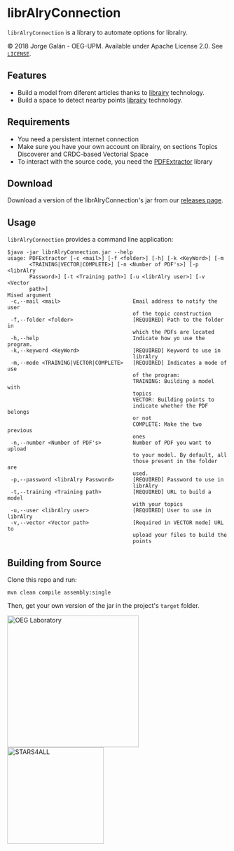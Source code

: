 librAlryConnection
===================================================

`librAlryConnection` is a library to automate options for libralry.

© 2018 Jorge Galán - OEG-UPM. Available under Apache License 2.0. See [`LICENSE`](LICENSE).

## Features

- Build a model from diferent articles thanks to [librairy](http://librairy.linkeddata.es/) technology.
- Build a space to detect nearby points [librairy](http://librairy.linkeddata.es/) technology.

## Requirements

- You need a persistent internet connection
- Make sure you have your own account on librairy, on sections Topics Discoverer and CRDC-based Vectorial Space
- To interact with the source code, you need the [PDFExtractor](https://github.com/CrawlyOEG/PDFExtractor) library 

## Download

Download a version of the librAlryConnection's jar from our [releases page](../../releases).

## Usage

`librAlryConnection` provides a command line application:

```
$java -jar librAlryConnection.jar --help 
usage: PDFExtractor [-c <mail>] [-f <folder>] [-h] [-k <KeyWord>] [-m
       <TRAINING|VECTOR|COMPLETE>] [-n <Number of PDF's>] [-p <librAlry
       Password>] [-t <Training path>] [-u <librAlry user>] [-v <Vector
       path>]
Mised argument
 -c,--mail <mail>                       Email address to notify the user
                                        of the topic construction
 -f,--folder <folder>                   [REQUIRED] Path to the folder in
                                        which the PDFs are located
 -h,--help                              Indicate how yo use the program.
 -k,--keyword <KeyWord>                 [REQUIRED] Keyword to use in
                                        librAlry
 -m,--mode <TRAINING|VECTOR|COMPLETE>   [REQUIRED] Indicates a mode of use
                                        of the program:
                                        TRAINING: Building a model with
                                        topics
                                        VECTOR: Building points to
                                        indicate whether the PDF belongs
                                        or not
                                        COMPLETE: Make the two previous
                                        ones
 -n,--number <Number of PDF's>          Number of PDF you want to upload
                                        to your model. By default, all
                                        those present in the folder are
                                        used.
 -p,--password <librAlry Password>      [REQUIRED] Password to use in
                                        librAlry
 -t,--training <Training path>          [REQUIRED] URL to build a model
                                        with your topics
 -u,--user <librAlry user>              [REQUIRED] User to use in librAlry
 -v,--vector <Vector path>              [Required in VECTOR mode] URL to
                                        upload your files to build the
                                        points
```


## Building from Source

Clone this repo and run:

```
mvn clean compile assembly:single
```

Then, get your own version of the jar in the project's `target` folder.

<a title="OEG Laboratory" href="http://www.oeg-upm.net/" target="_blank"><img alt="OEG Laboratory" src="http://stars4all.eu/wp-content/uploads/2016/10/OEG.png" width="300" height="300"></a>
<a title="STARS4ALL" href="http://stars4all.eu" target="_blank"><img alt="STARS4ALL" src="http://linkeddata4.dia.fi.upm.es/wordpress-new/wp-content/uploads/2016/12/logo_dark.png" width="220" height="220"></a>